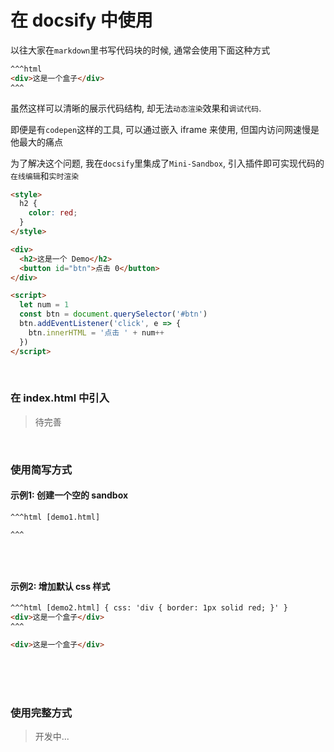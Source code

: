 
# 在 docsify 中使用

以往大家在`markdown`里书写代码块的时候, 通常会使用下面这种方式

```html
^^^html
<div>这是一个盒子</div>
^^^
```

虽然这样可以清晰的展示代码结构, 却无法`动态渲染`效果和`调试代码`.

即便是有`codepen`这样的工具, 可以通过嵌入 iframe 来使用, 但国内访问网速慢是他最大的痛点

为了解决这个问题, 我在`docsify`里集成了`Mini-Sandbox`, 引入插件即可实现代码的`在线编辑`和`实时渲染`

```html [index.html]
<style>
  h2 {
    color: red;
  }
</style>

<div>
  <h2>这是一个 Demo</h2>
  <button id="btn">点击 0</button>
</div>

<script>
  let num = 1
  const btn = document.querySelector('#btn')
  btn.addEventListener('click', e => {
    btn.innerHTML = '点击 ' + num++
  })
</script>
```

<br />

### 在 index.html 中引入

> 待完善

<br />

### 使用简写方式

#### 示例1: 创建一个空的 sandbox

```
^^^html [demo1.html]

^^^
```

```html [demo1.html]

```

<br />

#### 示例2: 增加默认 css 样式

```html
^^^html [demo2.html] { css: 'div { border: 1px solid red; }' }
<div>这是一个盒子</div>
^^^
```

```html [demo2.html] { css: 'div { border: 1px solid red; }' }
<div>这是一个盒子</div>
```

<br />
<br />
<br />

### 使用完整方式

> 开发中...

<!-- ```sandbox.my-sandbox
<mini-sandbox>
  
</mini-sandbox>
``` -->